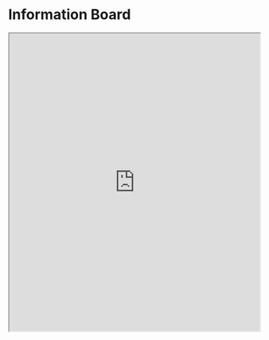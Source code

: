 # Information Board

<iframe src="https://docs.google.com/document/d/e/2PACX-1vQcJ-k40NYEB2zVFzy2NduVtN-_soSZWKJrU3_bO-c0-ULZlDLjeWpvSVVphDkfHhXYduhTWNVx-J69/pub?embedded=true" width="100%" height="600px"></iframe>
